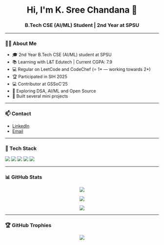 <h1 align="center">Hi, I'm K. Sree Chandana 👋</h1>
<h3 align="center">B.Tech CSE (AI/ML) Student | 2nd Year at SPSU</h3>

---

### 🧑‍💻 About Me
- 🎓 2nd Year B.Tech CSE (AI/ML) student at SPSU  
- 📚 Learning with L&T Edutech | Current CGPA: 7.9  
- 💻 Regular on LeetCode and CodeChef (⭐ 1\* — working towards 2\*)  
- 🏆 Participated in SIH 2025  
- 💻 Contributor at GSSoC’25  
- 🧠 Exploring DSA, AI/ML and Open Source  
- 🚀 Built several mini projects

---

### 📫 Contact
- [LinkedIn](https://www.linkedin.com/in/sree-chandana-k-870523317/)  
- [Email](chandana30116@gmail.com)

---

### 🧰 Tech Stack
<p>
  <img src="https://img.shields.io/badge/C++-00599C?style=for-the-badge&logo=c%2B%2B&logoColor=white"/>
  <img src="https://img.shields.io/badge/Python-3776AB?style=for-the-badge&logo=python&logoColor=white"/>
  <img src="https://img.shields.io/badge/Numpy-013243?style=for-the-badge&logo=numpy&logoColor=white"/>
  <img src="https://img.shields.io/badge/DSA-FF6F00?style=for-the-badge"/>
  <img src="https://img.shields.io/badge/GitHub-181717?style=for-the-badge&logo=github"/>
</p>

---

### 📊 GitHub Stats
<p align="center">
  <img src="https://github-readme-stats.vercel.app/api?username=YourGitHubUsername&show_icons=true&theme=default" />
</p>

<p align="center">
  <img src="https://github-readme-streak-stats.herokuapp.com/?user=YourGitHubUsername&theme=default" />
</p>

<p align="center">
  <img src="https://github-readme-stats.vercel.app/api/top-langs/?username=YourGitHubUsername&layout=compact&theme=default" />
</p>

---

### 🏆 GitHub Trophies
<p align="center">
  <img src="https://github-profile-trophy.vercel.app/?username=YourGitHubUsername&theme=flat&no-frame=true&row=1&column=6" />
</p>

